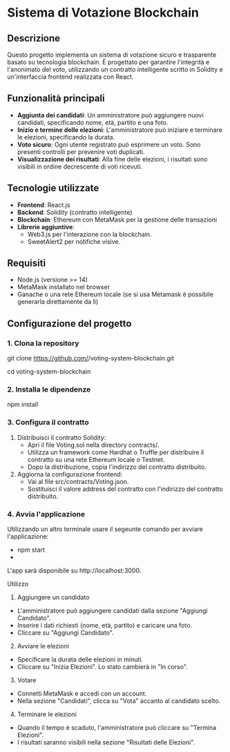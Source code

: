 # Sistema di Votazione Blockchain

## Descrizione
Questo progetto implementa un sistema di votazione sicuro e trasparente basato su tecnologia blockchain. È progettato per garantire l'integrità e l'anonimato del voto, utilizzando un contratto intelligente scritto in Solidity e un'interfaccia frontend realizzata con React.

## Funzionalità principali
- **Aggiunta dei candidati**: Un amministratore può aggiungere nuovi candidati, specificando nome, età, partito e una foto.
- **Inizio e termine delle elezioni**: L'amministratore può iniziare e terminare le elezioni, specificando la durata.
- **Voto sicuro**: Ogni utente registrato può esprimere un voto. Sono presenti controlli per prevenire voti duplicati.
- **Visualizzazione dei risultati**: Alla fine delle elezioni, i risultati sono visibili in ordine decrescente di voti ricevuti.

## Tecnologie utilizzate
- **Frontend**: React.js
- **Backend**: Solidity (contratto intelligente)
- **Blockchain**: Ethereum con MetaMask per la gestione delle transazioni
- **Librerie aggiuntive**: 
  - Web3.js per l'interazione con la blockchain.
  - SweetAlert2 per notifiche visive.

## Requisiti
- Node.js (versione >= 14)
- MetaMask installato nel browser
- Ganache o una rete Ethereum locale (se si usa Metamask è possibile generarla direttamente da lì)

## Configurazione del progetto

### 1. Clona la repository
  git clone https://github.com/<username>/voting-system-blockchain.git
  
  cd voting-system-blockchain
### 2. Installa le dipendenze
  npm install
### 3. Configura il contratto
1)  Distribuisci il contratto Solidity:
    -  Apri il file Voting.sol nella directory contracts/.
    -  Utilizza un framework come Hardhat o Truffle per distribuire il contratto su una rete Ethereum locale o Testnet.
    -  Dopo la distribuzione, copia l'indirizzo del contratto distribuito.
2)  Aggiorna la configurazione frontend:
    -  Vai al file src/contracts/Voting.json.
    -  Sostituisci il valore address del contratto con l'indirizzo del contratto distribuito.
### 4. Avvia l'applicazione
  Utilizzando un altro terminale usare il segeunte comando per avviare l'applicazione:
  -  npm start
  -  
  L'app sarà disponibile su http://localhost:3000.

Utilizzo
1)  Aggiungere un candidato
-  L'amministratore può aggiungere candidati dalla sezione "Aggiungi Candidato".
-  Inserire i dati richiesti (nome, età, partito) e caricare una foto.
-  Cliccare su "Aggiungi Candidato".
2)  Avviare le elezioni
-  Specificare la durata delle elezioni in minuti.
-   Cliccare su "Inizia Elezioni". Lo stato cambierà in "In corso".
3)  Votare
-  Connetti MetaMask e accedi con un account.
-  Nella sezione "Candidati", clicca su "Vota" accanto al candidato scelto.
4)  Terminare le elezioni
-  Quando il tempo è scaduto, l'amministratore può cliccare su "Termina Elezioni".
-  I risultati saranno visibili nella sezione "Risultati delle Elezioni".

